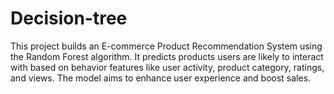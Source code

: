 # Decision-tree
This project builds an E-commerce Product Recommendation System using the Random Forest algorithm. It predicts products users are likely to interact with based on behavior features like user activity, product category, ratings, and views. The model aims to enhance user experience and boost sales.
